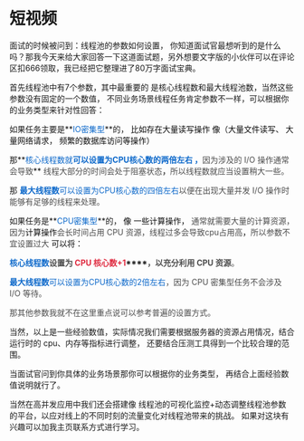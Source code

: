 # 短视频

面试的时候被问到：线程池的参数如何设置， 你知道面试官最想听到的是什么吗？那我今天来给大家回答一下这道面试题，另外想要文字版的小伙伴可以在评论区扣666领取，我已经把它整理进了80万字面试宝典。

首先线程池中有7个参数，其中最重要的 是核心线程数和最大线程池数，当然这些参数没有固定的一个数值， 不同业务场景线程任务肯定参数不一样，可以根据你的业务类型来针对性回答：

如果任务主要是**<font style="color:#0C68CA;">IO密集型</font>**的， <font style="color:rgb(13, 13, 13);"> 比如存在大量读写操作 像（大量文件读写、   大量网络请求，   频繁的数据库访问等操作）</font>

那**<font style="color:#0C68CA;">核心线程数就</font>**<font style="color:#0C68CA;">可以设置为CPU核心数的两倍左右 ，</font>**<font style="color:rgb(77, 77, 77);">因为涉及的 I/O 操作通常会导致</font>** <font style="color:rgb(77, 77, 77);">线程大部分的时间会处于阻塞状态</font>**<font style="color:rgb(77, 77, 77);">，</font>**<font style="color:rgb(77, 77, 77);">所以线程数就应当设置稍大一些。</font>

那 **<font style="color:#0C68CA;">最大线程数</font>**<font style="color:#0C68CA;">可以设置为CPU核心数的四倍左右</font><font style="color:rgb(77, 77, 77);">以便在出现大量并发 I/O 操作时能够有足够的线程来处理。</font>

如果任务是**<font style="color:#0C68CA;">CPU密集型</font>**的， <font style="color:rgb(13, 13, 13);"> 像 一些计算操作， </font><font style="color:rgb(77, 77, 77);">通常就需要大量的计算资源，因为</font><font style="color:rgb(13, 13, 13);">计算操作</font><font style="color:rgb(77, 77, 77);">会长时间占用 CPU 资源，线程过多会导致cpu占用高</font><font style="color:rgb(13, 13, 13);">，</font><font style="color:rgb(77, 77, 77);">所以参数不宜设置过大 </font><font style="color:rgb(13, 13, 13);">可以将：</font>

<font style="color:rgb(13, 13, 13);"></font>

**<font style="color:#0C68CA;">核心线程数</font>****<font style="color:rgb(77, 77, 77);">设置为 </font>****<font style="color:#DF2A3F;">CPU 核心数+1</font>****<font style="color:rgb(77, 77, 77);">，以充分利用 CPU 资源</font>**<font style="color:rgb(77, 77, 77);">。</font>

**<font style="color:rgb(12, 104, 202);">最大线程数</font>**<font style="color:rgb(12, 104, 202);">可以设置为CPU核心数的2倍左右</font><font style="color:rgb(77, 77, 77);">，因为 CPU 密集型任务不会涉及 I/O 等待。</font>

<font style="color:rgb(77, 77, 77);"></font>

<font style="color:rgb(77, 77, 77);">那其他参数我就不在这里重点说可以参考普遍的设置方式。</font>

当然，以上是一些经验数值，实际情况我们需要根据服务器的资源占用情况，结合运行时的    cpu、内存等指标进行调整，  还要结合压测工具得到一个比较合理的范围。

当面试官问到你具体的业务场景那你可以根据你的业务类型， 再结合上面经验数值说明就行了。  

 当然在高并发应用中我们还会搭建像 线程池的可视化监控+动态调整线程池参数 的平台，以应对线上的不同时刻的流量变化对线程池带来的挑战。  如果对这块有兴趣可以加我主页联系方式进行学习。
